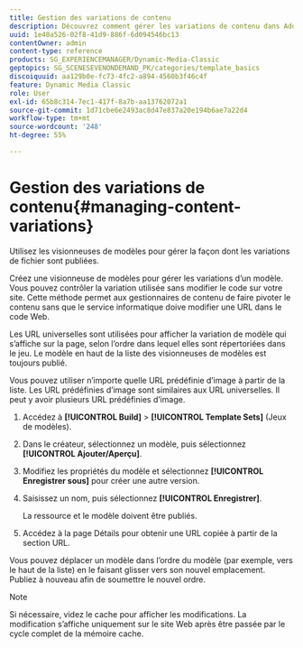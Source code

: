 ```yaml
---
title: Gestion des variations de contenu
description: Découvrez comment gérer les variations de contenu dans Adobe Dynamic Media Classic.
uuid: 1e40a526-02f8-41d9-886f-6d094546bc13
contentOwner: admin
content-type: reference
products: SG_EXPERIENCEMANAGER/Dynamic-Media-Classic
geptopics: SG_SCENESEVENONDEMAND_PK/categories/template_basics
discoiquuid: aa129b0e-fc73-4fc2-a894-4560b3f46c4f
feature: Dynamic Media Classic
role: User
exl-id: 65b8c314-7ec1-417f-8a7b-aa13762072a1
source-git-commit: 1d71cbe6e2493ac8d47e837a20e194b6ae7a22d4
workflow-type: tm+mt
source-wordcount: '248'
ht-degree: 55%

---
```


# Gestion des variations de contenu{#managing-content-variations}

Utilisez les visionneuses de modèles pour gérer la façon dont les variations de fichier sont publiées.

Créez une visionneuse de modèles pour gérer les variations d’un modèle. Vous pouvez contrôler la variation utilisée sans modifier le code sur votre site. Cette méthode permet aux gestionnaires de contenu de faire pivoter le contenu sans que le service informatique doive modifier une URL dans le code Web.

Les URL universelles sont utilisées pour afficher la variation de modèle qui s’affiche sur la page, selon l’ordre dans lequel elles sont répertoriées dans le jeu. Le modèle en haut de la liste des visionneuses de modèles est toujours publié.

Vous pouvez utiliser n’importe quelle URL prédéfinie d’image à partir de la liste. Les URL prédéfinies d’image sont similaires aux URL universelles. Il peut y avoir plusieurs URL prédéfinies d’image.

1. Accédez à **[!UICONTROL Build]** > **[!UICONTROL Template Sets]** (Jeux de modèles).
1. Dans le créateur, sélectionnez un modèle, puis sélectionnez **[!UICONTROL Ajouter/Aperçu]**.
1. Modifiez les propriétés du modèle et sélectionnez **[!UICONTROL Enregistrer sous]** pour créer une autre version.
1. Saisissez un nom, puis sélectionnez **[!UICONTROL Enregistrer]**.

   La ressource et le modèle doivent être publiés.

1. Accédez à la page Détails pour obtenir une URL copiée à partir de la section URL.

Vous pouvez déplacer un modèle dans l’ordre du modèle (par exemple, vers le haut de la liste) en le faisant glisser vers son nouvel emplacement. Publiez à nouveau afin de soumettre le nouvel ordre.

>[!NOTE]
>
>Si nécessaire, videz le cache pour afficher les modifications. La modification s’affiche uniquement sur le site Web après être passée par le cycle complet de la mémoire cache.
